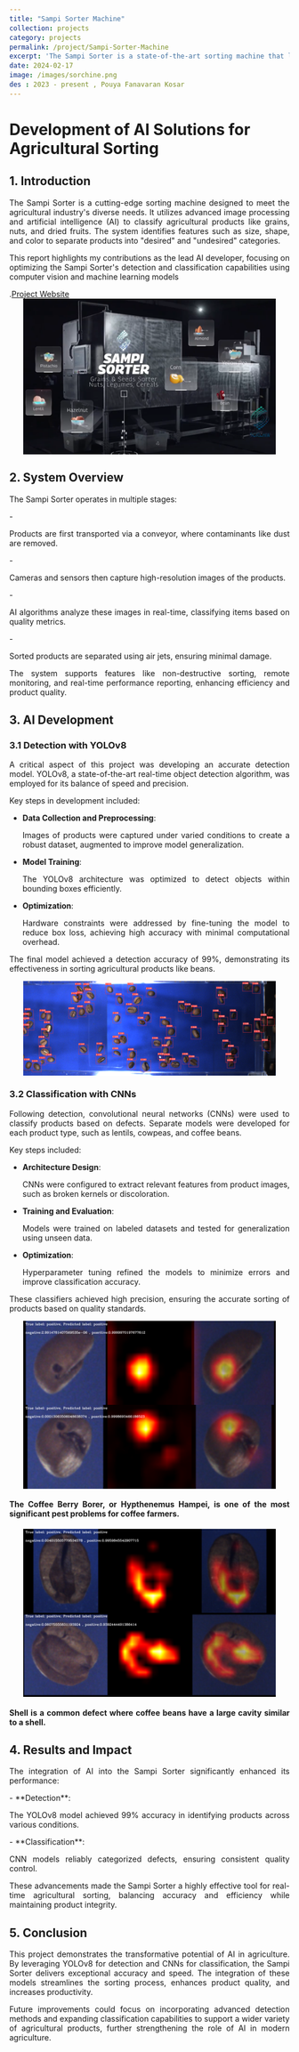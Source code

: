 ```yaml
---
title: "Sampi Sorter Machine"
collection: projects
category: projects
permalink: /project/Sampi-Sorter-Machine
excerpt: 'The Sampi Sorter is a state-of-the-art sorting machine that leverages artificial intelligence to precisely categorize grains and agricultural products according to their visual properties.'
date: 2024-02-17
image: /images/sorchine.png
des : 2023 - present , Pouya Fanavaran Kosar 
---
```


# Development of AI Solutions for Agricultural Sorting  

## 1. Introduction  
<p style="text-align: justify;">The Sampi Sorter is a cutting-edge sorting machine designed to meet the agricultural industry's diverse needs. It utilizes advanced image processing and artificial intelligence (AI) to classify agricultural products like grains, nuts, and dried fruits. The system identifies features such as size, shape, and color to separate products into "desired" and "undesired" categories. </p> 

<p style="text-align: justify;">This report highlights my contributions as the lead AI developer, focusing on optimizing the Sampi Sorter's detection and classification capabilities using computer vision and machine learning models</p>.<a href="https://www.sorter.ir/en/" target="_blank">Project Website</a>

<img src="/images/sorchine.png" alt="karabin" style="width: 90%; height: auto; display: block; margin: 0 auto;">

## 2. System Overview  
<p style="text-align: justify;">The Sampi Sorter operates in multiple stages:</p>  
- <p style="text-align: justify;">Products are first transported via a conveyor, where contaminants like dust are removed.</p>  
- <p style="text-align: justify;">Cameras and sensors then capture high-resolution images of the products.</p>  
- <p style="text-align: justify;">AI algorithms analyze these images in real-time, classifying items based on quality metrics.</p>  
- <p style="text-align: justify;">Sorted products are separated using air jets, ensuring minimal damage.</p>  

<p style="text-align: justify;">The system supports features like non-destructive sorting, remote monitoring, and real-time performance reporting, enhancing efficiency and product quality.</p>

## 3. AI Development  
### 3.1 Detection with YOLOv8  
<p style="text-align: justify;">A critical aspect of this project was developing an accurate detection model. YOLOv8, a state-of-the-art real-time object detection algorithm, was employed for its balance of speed and precision.  </p>

Key steps in development included:  
- **Data Collection and Preprocessing**:<p style="text-align: justify;"> Images of products were captured under varied conditions to create a robust dataset, augmented to improve model generalization.</p>
- **Model Training**: <p style="text-align: justify;">The YOLOv8 architecture was optimized to detect objects within bounding boxes efficiently. </p> 
- **Optimization**: <p style="text-align: justify;">Hardware constraints were addressed by fine-tuning the model to reduce box loss, achieving high accuracy with minimal computational overhead. </p>

<p style="text-align: justify;">The final model achieved a detection accuracy of 99%, demonstrating its effectiveness in sorting agricultural products like beans.</p>

<img src="/images/Sorter_Yolo.bmp" alt="Sorter_Yolo" style="width: 90%; height: auto; display: block; margin: 0 auto;">

### 3.2 Classification with CNNs  
<p style="text-align: justify;">Following detection, convolutional neural networks (CNNs) were used to classify products based on defects. Separate models were developed for each product type, such as lentils, cowpeas, and coffee beans.  </p>

Key steps included:  
- **Architecture Design**: <p style="text-align: justify;"> CNNs were configured to extract relevant features from product images, such as broken kernels or discoloration.</p>
- **Training and Evaluation**: <p style="text-align: justify;"> Models were trained on labeled datasets and tested for generalization using unseen data.</p>
- **Optimization**: <p style="text-align: justify;"> Hyperparameter tuning refined the models to minimize errors and improve classification accuracy.</p>

<p style="text-align: justify;">These classifiers achieved high precision, ensuring the accurate sorting of products based on quality standards.  </p>

<img src="/images/CBB-positive-1.bmp" alt="cbb" style="width: 90%; height: auto; display: block; margin: 0 auto;">

<img src="/images/CBB-positive-2.bmp" alt="cbb" style="width: 90%; height: auto; display: block; margin: 0 auto;">

#### <p style="text-align: justify;">The Coffee Berry Borer, or Hypthenemus Hampei, is one of the most significant pest problems for coffee farmers.</p>



<img src="/images/shell_positive_1.bmp" alt="shell" style="width: 90%; height: auto; display: block; margin: 0 auto;">

<img src="/images/shell_positive_2.bmp" alt="shell" style="width: 90%; height: auto; display: block; margin: 0 auto;">

#### <p style="text-align: justify;"> Shell is a common defect where coffee beans have a large cavity similar to a shell.</p>



## 4. Results and Impact  
<p style="text-align: justify;">The integration of AI into the Sampi Sorter significantly enhanced its performance:  </p>  
- **Detection**:<p style="text-align: justify;"> The YOLOv8 model achieved 99% accuracy in identifying products across various conditions.  </p>  
- **Classification**:<p style="text-align: justify;"> CNN models reliably categorized defects, ensuring consistent quality control.  </p>  

<p style="text-align: justify;">These advancements made the Sampi Sorter a highly effective tool for real-time agricultural sorting, balancing accuracy and efficiency while maintaining product integrity. </p> 

## 5. Conclusion  
<p style="text-align: justify;">This project demonstrates the transformative potential of AI in agriculture. By leveraging YOLOv8 for detection and CNNs for classification, the Sampi Sorter delivers exceptional accuracy and speed. The integration of these models streamlines the sorting process, enhances product quality, and increases productivity.</p>

<p style="text-align: justify;">Future improvements could focus on incorporating advanced detection methods and expanding classification capabilities to support a wider variety of agricultural products, further strengthening the role of AI in modern agriculture.  </p>











